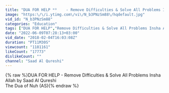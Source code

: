```yaml
---
title: "DUA FOR HELP ᴴᴰ    - Remove Difficulties & Solve All Problems Insha Allah ♥"
image: "https:\/\/i.ytimg.com\/vi\/N_b3PNzSm88\/hqdefault.jpg"
vid_id: "N_b3PNzSm88"
categories: "Education"
tags: ["DUA FOR HELP","Remove Difficulties & Solve All Problems Insha Allah","dua"]
date: "2022-06-09T07:28:13+03:00"
vid_date: "2018-02-04T16:03:08Z"
duration: "PT11M30S"
viewcount: "1181161"
likeCount: "17773"
dislikeCount: ""
channel: "Saad Al Qureshi"
---
```

{% raw %}DUA FOR HELP - Remove Difficulties &amp; Solve All Problems Insha Allah by Saad Al Qureshi<br />The Dua of Nuh (AS){% endraw %}
